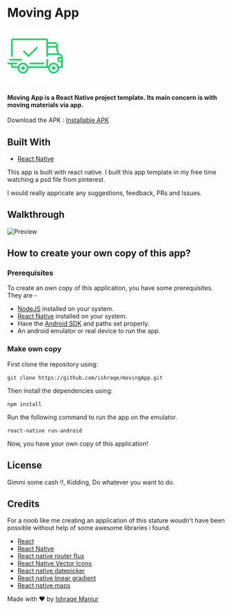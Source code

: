 # Moving App
![Preview](./src/assets/icon.png)

#### Moving App is a React Native project template. Its main concern is with moving materials via app. 

Download the APK : [Installable APK](https://github.com/ishraqe/movingApp/raw/master/apk/app-release.apk)



## Built With
 - [React Native](https://facebook.github.io/react-native/)


This app is  built with react native. I built this app template in my free time watching a psd file from pinterest. 

I would really appricate any suggestions, feedback, PRs and Issues.


## Walkthrough

![Preview](./src/assets/movingApp.gif)


## How to create your own copy of this app?
### Prerequisites
To create an own copy of this application, you have some prerequisites. They are -

 - [NodeJS](https://nodejs.org/en/) installed on your system.
 - [React Native](https://facebook.github.io/react-native/) installed on your system.
 - Have the [Android SDK](https://developer.android.com/studio/index.html) and paths set properly. 
 - An android emulator or real device to run the app.


### Make own copy
First clone the repository using:

    git clone https://github.com/ishraqe/movingApp.git

Then install the dependencies using:

    npm install


 Run the following command to run the app on the emulator.

    react-native run-android
Now, you have your own copy of this application!


## License
Gimmi some cash !!, Kidding, Do whatever you want to do.


## Credits
For a noob like me creating an application of this stature woudn't have been possible without help of some awesome libraries i found.   

 - [React](https://facebook.github.io/react/)
 - [React Native](https://facebook.github.io/react-native/)
 - [React native router flux](https://github.com/aksonov/react-native-router-flux)
 - [React Native Vector Icons](https://github.com/oblador/react-native-vector-icons)
 - [React native datepicker](https://github.com/xgfe/react-native-datepicker)
 - [React native linear gradient](https://github.com/react-native-community/react-native-linear-gradient) 
 - [React native maps](https://github.com/react-community/react-native-maps)


Made with ♥ by [Ishraqe Manjur](https://twitter.com/ishraqe_manjur)

